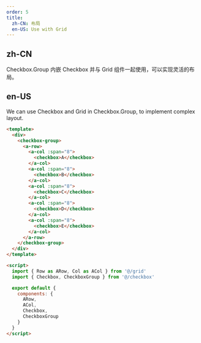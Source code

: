 ```yaml
---
order: 5
title:
  zh-CN: 布局
  en-US: Use with Grid
---
```


## zh-CN

Checkbox.Group 内嵌 Checkbox 并与 Grid 组件一起使用，可以实现灵活的布局。

## en-US

We can use Checkbox and Grid in Checkbox.Group, to implement complex layout.

```` html
<template>
  <div>
    <checkbox-group>
      <a-row>
        <a-col :span="8">
          <checkbox>A</checkbox>
        </a-col>
        <a-col :span="8">
          <checkbox>B</checkbox>
        </a-col>
        <a-col :span="8">
          <checkbox>C</checkbox>
        </a-col>
        <a-col :span="8">
          <checkbox>D</checkbox>
        </a-col>
        <a-col :span="8">
          <checkbox>E</checkbox>
        </a-col>
      </a-row>
    </checkbox-group>
  </div>
</template>

<script>
  import { Row as ARow, Col as ACol } from '@/grid'
  import { Checkbox, CheckboxGroup } from '@/checkbox'

  export default {
    components: {
      ARow,
      ACol,
      Checkbox,
      CheckboxGroup
    }
  }
</script>
````
